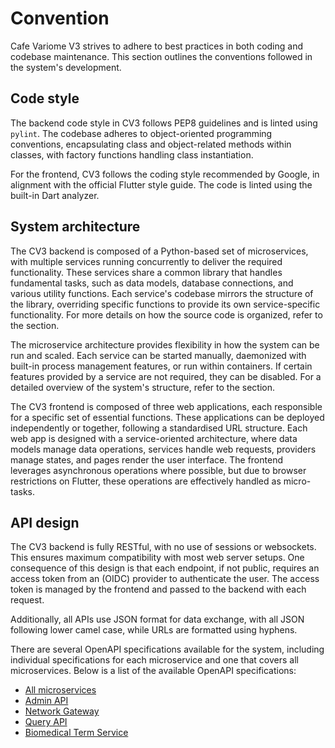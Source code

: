 # Convention

<primary-label ref="cv3"/>

Cafe Variome V3 strives to adhere to best practices in both coding and codebase maintenance. This section outlines the conventions followed in the system's development.

## Code style

The backend code style in CV3 follows PEP8 guidelines and is linted using `pylint`. The codebase adheres to object-oriented programming conventions, encapsulating class and object-related methods within classes, with factory functions handling class instantiation.

For the frontend, CV3 follows the coding style recommended by Google, in alignment with the official Flutter style guide. The code is linted using the built-in Dart analyzer.

## System architecture

The CV3 backend is composed of a Python-based set of microservices, with multiple services running concurrently to deliver the required functionality. These services share a common library that handles fundamental tasks, such as data models, database connections, and various utility functions. Each service's codebase mirrors the structure of the library, overriding specific functions to provide its own service-specific functionality. For more details on how the source code is organized, refer to the  [](file-structure.md) section.

The microservice architecture provides flexibility in how the system can be run and scaled. Each service can be started manually, daemonized with built-in process management features, or run within containers. If certain features provided by a service are not required, they can be disabled. For a detailed overview of the system's structure, refer to the [](system-structure.md) section.

The CV3 frontend is composed of three web applications, each responsible for a specific set of essential functions. These applications can be deployed independently or together, following a standardised URL structure. Each web app is designed with a service-oriented architecture, where data models manage data operations, services handle web requests, providers manage states, and pages render the user interface. The frontend leverages asynchronous operations where possible, but due to browser restrictions on Flutter, these operations are effectively handled as micro-tasks.

## API design

The CV3 backend is fully RESTful, with no use of sessions or websockets. This ensures maximum compatibility with most web server setups. One consequence of this design is that each endpoint, if not public, requires an access token from an (<tooltip term="OIDC">OIDC</tooltip>) provider to authenticate the user. The access token is managed by the frontend and passed to the backend with each request.

Additionally, all APIs use JSON format for data exchange, with all JSON following lower camel case, while URLs are formatted using hyphens.

There are several OpenAPI specifications available for the system, including individual specifications for each microservice and one that covers all microservices. Below is a list of the available OpenAPI specifications:

- [All microservices](https://v3doc.cafevariome.org/openapi/?urls.primaryName=All+Services)
- [Admin API](https://v3doc.cafevariome.org/openapi/?urls.primaryName=Admin+API)
- [Network Gateway](https://v3doc.cafevariome.org/openapi/?urls.primaryName=Network+Gateway)
- [Query API](https://v3doc.cafevariome.org/openapi/?urls.primaryName=Query+API)
- [Biomedical Term Service](https://v3doc.cafevariome.org/openapi/?urls.primaryName=Biomedical+Term+Service)

<seealso>
    <category ref="related">
        <a href="file-structure.md"/>
        <a href="system-structure.md"/>
        <a href="data-model.md"/>
    </category>
</seealso>
